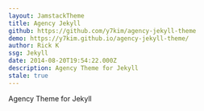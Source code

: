 ```yaml
---
layout: JamstackTheme
title: Agency Jekyll
github: https://github.com/y7kim/agency-jekyll-theme
demo: https://y7kim.github.io/agency-jekyll-theme/
author: Rick K
ssg: Jekyll
date: 2014-08-20T19:54:22.000Z
description: Agency Theme for Jekyll
stale: true
---
```


Agency Theme for Jekyll